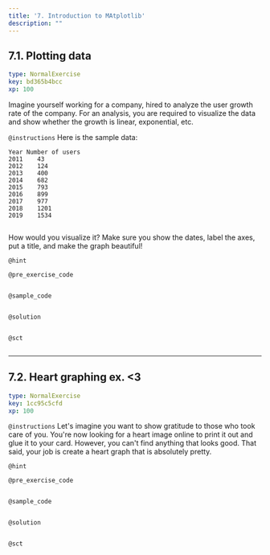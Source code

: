 ```yaml
---
title: '7. Introduction to MAtplotlib'
description: ""
---
```


## 7.1. Plotting data

```yaml
type: NormalExercise
key: bd365b4bcc
xp: 100
```

Imagine yourself working for a company, hired to analyze the user growth rate of the company. For an analysis, you are required to visualize the data and show whether the growth is linear, exponential, etc. 

`@instructions`
Here is the sample data:
 
```
Year Number of users
2011    43
2012    124
2013    400
2014    682
2015    793
2016    899
2017    977
2018    1201
2019    1534
 
```



 How would you visualize it? Make sure you show the dates, label the axes, put a title, and make the graph beautiful!

`@hint`


`@pre_exercise_code`
```{python}

```

`@sample_code`
```{python}

```

`@solution`
```{python}

```

`@sct`
```{python}

```

---

## 7.2. Heart graphing ex. <3

```yaml
type: NormalExercise
key: 1cc95c5cfd
xp: 100
```



`@instructions`
Let's imagine you want to show gratitude to those who took care of you. You're now looking for a heart image online to print it out and glue it to your card. However, you can't find anything that looks good. That said, your job is create a heart graph that is absolutely pretty.

`@hint`


`@pre_exercise_code`
```{python}

```

`@sample_code`
```{python}

```

`@solution`
```{python}

```

`@sct`
```{python}

```
